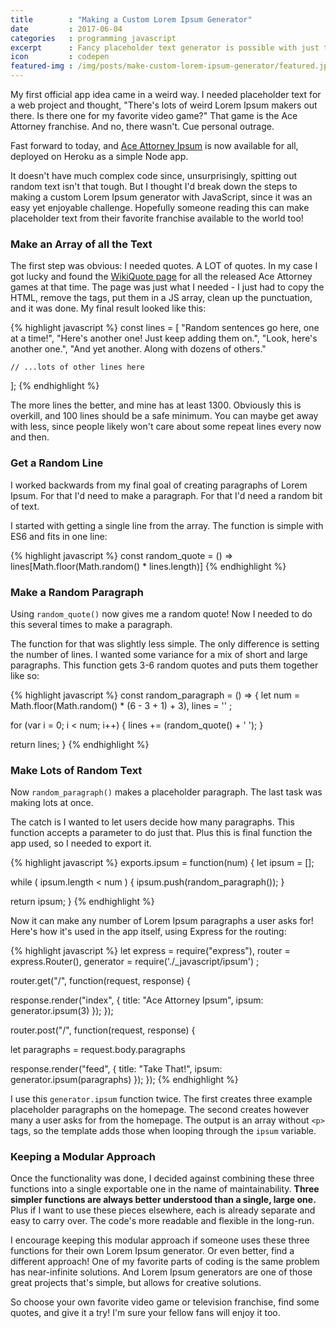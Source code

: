 ```yaml
---
title        : "Making a Custom Lorem Ipsum Generator"
date         : 2017-06-04
categories   : programming javascript
excerpt      : Fancy placeholder text generator is possible with just three JavaScript functions
icon         : codepen
featured-img : /img/posts/make-custom-lorem-ipsum-generator/featured.jpg
---
```


My first official app idea came in a weird way. I needed placeholder text for a web project and thought, "There's lots of weird Lorem Ipsum makers out there. Is there one for my favorite video game?" That game is the Ace Attorney franchise. And no, there wasn't. Cue personal outrage.

Fast forward to today, and [Ace Attorney Ipsum](http://www.aceattorneyipsum.com/) is now available for all, deployed on Heroku as a simple Node app.

It doesn't have much complex code since, unsurprisingly, spitting out random text isn't that tough. But I thought I'd break down the steps to making a custom Lorem Ipsum generator with JavaScript, since it was an easy yet enjoyable challenge. Hopefully someone reading this can make placeholder text from their favorite franchise available to the world too!

### Make an Array of all the Text

The first step was obvious: I needed quotes. A LOT of quotes. In my case I got lucky and found the [WikiQuote page](https://en.wikiquote.org/wiki/Ace_Attorney) for all the released Ace Attorney games at that time. The page was just what I needed - I just had to copy the HTML, remove the tags, put them in a JS array, clean up the punctuation, and it was done. My final result looked like this:

{% highlight javascript %}
const lines = [ 
    "Random sentences go here, one at a time!",
    "Here's another one! Just keep adding them on.",
    "Look, here's another one.",
    "And yet another. Along with dozens of others."

    // ...lots of other lines here
];
{% endhighlight %}

The more lines the better, and mine has at least 1300. Obviously this is overkill, and 100 lines should be a safe minimum. You can maybe get away with less, since people likely won't care about some repeat lines every now and then.

### Get a Random Line

I worked backwards from my final goal of creating paragraphs of Lorem Ipsum. For that I'd need to make a paragraph. For that I'd need a random bit of text.

I started with getting a single line from the array. The function is simple with ES6 and fits in one line:

{% highlight javascript %}
const random_quote = () => lines[Math.floor(Math.random() * lines.length)]
{% endhighlight %}

### Make a Random Paragraph

Using `random_quote()` now gives me a random quote! Now I needed to do this several times to make a paragraph.

The function for that was slightly less simple. The only difference is setting the number of lines. I wanted some variance for a mix of short and large paragraphs. This function gets 3-6 random quotes and puts them together like so:

{% highlight javascript %}
const random_paragraph = () => {
  let
    num = Math.floor(Math.random() * (6 - 3 + 1) + 3),
    lines = ''
  ;

  for (var i = 0; i < num; i++) { lines += (random_quote() + ' '); }

  return lines;
}
{% endhighlight %}

### Make Lots of Random Text

Now `random_paragraph()` makes a placeholder paragraph. The last task was making lots at once.

The catch is I wanted to let users decide how many paragraphs. This function accepts a parameter to do just that. Plus this is final function the app used, so I needed to export it.

{% highlight javascript %}
exports.ipsum = function(num) {
  let ipsum = [];

  while ( ipsum.length < num ) { ipsum.push(random_paragraph()); }

  return ipsum;
}
{% endhighlight %}

Now it can make any number of Lorem Ipsum paragraphs a user asks for! Here's how it's used in the app itself, using Express for the routing:

{% highlight javascript %}
let
  express   = require("express"),
  router    = express.Router(),
  generator = require('./_javascript/ipsum')
;

router.get("/", function(request, response) {

  response.render("index", {
    title: "Ace Attorney Ipsum",
    ipsum: generator.ipsum(3)
  });
});

router.post("/", function(request, response) {

  let paragraphs = request.body.paragraphs

  response.render("feed", {
    title: "Take That!",
    ipsum: generator.ipsum(paragraphs)
  });
});
{% endhighlight %}

I use this `generator.ipsum` function twice. The first creates three example placeholder paragraphs on the homepage. The second creates however many a user asks for from the homepage. The output is an array without `<p>` tags, so the template adds those when looping through the `ipsum` variable.

### Keeping a Modular Approach

Once the functionality was done, I decided against combining these three functions into a single exportable one in the name of maintainability. **Three simpler functions are always better understood than a single, large one.** Plus if I want to use these pieces elsewhere, each is already separate and easy to carry over. The code's more readable and flexible in the long-run.

I encourage keeping this modular approach if someone uses these three functions for their own Lorem Ipsum generator. Or even better, find a different approach! One of my favorite parts of coding is the same problem has near-infinite solutions. And Lorem Ipsum generators are one of those great projects that's simple, but allows for creative solutions.

So choose your own favorite video game or television franchise, find some quotes, and give it a try! I'm sure your fellow fans will enjoy it too.
